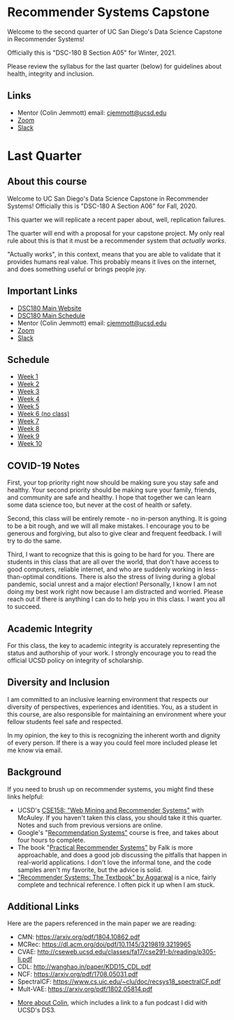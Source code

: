 # Recommender Systems Capstone

Welcome to the second quarter of UC San Diego's Data Science Capstone in Recommender Systems! 

Officially this is "DSC-180 B Section A05" for Winter, 2021. 

Please review the syllabus for the last quarter (below) for guidelines about health, integrity and inclusion.

## Links

- Mentor (Colin Jemmott) email: [cjemmott@ucsd.edu](mailto:cjemmott@ucsd.edu)
- [Zoom](https://ucsd.zoom.us/j/94745180464?pwd=ODR0dXNkMFBjN0JsYUVINU1uT0NPUT09)
- [Slack](https://dsc180recomme-hfx1767.slack.com)

# Last Quarter

## About this course

Welcome to UC San Diego's Data Science Capstone in Recommender Systems! Officially this is "DSC-180 A Section A06" for Fall, 2020. 

This quarter we will replicate a recent paper about, well, replication failures.

The quarter will end with a proposal for your capstone project. My only real rule about this is that it must be a recommender system that *actually works*.

"Actually works", in this context, means that you are able to validate that it provides humans real value.  This probably means it lives on the internet, and does something useful or brings people joy.

## Important Links

- [DSC180 Main Website](https://dsc-capstone.github.io/)
- [DSC180 Main Schedule](https://dsc-capstone.github.io/student/schedule/)
- Mentor (Colin Jemmott) email: [cjemmott@ucsd.edu](mailto:cjemmott@ucsd.edu)
- [Zoom](https://ucsd.zoom.us/j/94745180464?pwd=ODR0dXNkMFBjN0JsYUVINU1uT0NPUT09)
- [Slack](https://dsc180recomme-hfx1767.slack.com)

## Schedule

- [Week 1](https://github.com/jemmott/dsc180a06-fa20/blob/master/week1.md)
- [Week 2](https://github.com/jemmott/dsc180a06-fa20/blob/master/week2.md)
- [Week 3](https://github.com/jemmott/dsc180a06-fa20/blob/master/week3.md)
- [Week 4](https://github.com/jemmott/dsc180a06-fa20/blob/master/week4.md)
- [Week 5](https://github.com/jemmott/dsc180a06-fa20/blob/master/week5.md)
- [Week 6 (no class)](https://github.com/jemmott/dsc180a06-fa20/blob/master/week6.md)
- [Week 7](https://github.com/jemmott/dsc180a06-fa20/blob/master/week7.md)
- [Week 8](https://github.com/jemmott/dsc180a06-fa20/blob/master/week8.md)
- [Week 9](https://github.com/jemmott/dsc180a06-fa20/blob/master/week9.md)
- [Week 10](https://github.com/jemmott/dsc180a06-fa20/blob/master/week10.md)

## COVID-19 Notes

First, your top priority right now should be making sure you stay safe and healthy.  Your second priority should be making sure your family, friends, and community are safe and healthy.  I hope that together we can learn some data science too, but never at the cost of health or safety.

Second, this class will be entirely remote - no in-person anything. It is going to be a bit rough, and we will all make mistakes.  I encourage you to be generous and forgiving, but also to give clear and frequent feedback.  I will try to do the same.

Third, I want to recognize that this is going to be hard for you.  There are students in this class that are all over the world, that don't have access to good computers, reliable internet, and who are suddenly working in less-than-optimal conditions.  There is also the stress of living during a global pandemic, social unrest and a major election!  Personally, I know I am not doing my best work right now because I am distracted and worried.  Please reach out if there is anything I can do to help you in this class.  I want you all to succeed.

## Academic Integrity

For this class, the key to academic integrity is accurately representing the status and authorship of your work. I strongly encourage you to read the official UCSD policy on integrity of scholarship.

## Diversity and Inclusion

I am committed to an inclusive learning environment that respects our diversity of perspectives, experiences and identities. You, as a student in this course, are also responsible for maintaining an environment where your fellow students feel safe and respected.

In my opinion, the key to this is recognizing the inherent worth and dignity of every person. If there is a way you could feel more included please let me know via email.

## Background

If you need to brush up on recommender systems, you might find these links helpful:

- UCSD's [CSE158: "Web Mining and Recommender Systems"](https://cseweb.ucsd.edu/~jmcauley/) with McAuley. If you haven't taken this class, you should take it this quarter.  Notes and such from previous versions are online.
- Google's "[Recommendation Systems"](https://developers.google.com/machine-learning/recommendation/) course is free, and takes about four hours to complete. 
- The book "[Practical Recommender Systems"]() by Falk is more approachable, and does a good job discussing the pitfalls that happen in real-world applications. I don't love the informal tone, and the code samples aren't my favorite, but the advice is solid.
- ["Recommender Systems: The Textbook" by Aggarwal](https://www.springer.com/gp/book/9783319296579) is a nice, fairly complete and technical reference. I often pick it up when I am stuck.

## Additional Links

Here are the papers referenced in the main paper we are reading:
* CMN: https://arxiv.org/pdf/1804.10862.pdf
* MCRec: https://dl.acm.org/doi/pdf/10.1145/3219819.3219965
* CVAE: http://cseweb.ucsd.edu/classes/fa17/cse291-b/reading/p305-li.pdf
* CDL: http://wanghao.in/paper/KDD15_CDL.pdf
* NCF: https://arxiv.org/pdf/1708.05031.pdf
* SpectralCF: https://www.cs.uic.edu/~clu/doc/recsys18_spectralCF.pdf
* Mult-VAE: https://arxiv.org/pdf/1802.05814.pdf

- [More about Colin](http://www.cjemmott.com/), which includes a link to a fun podcast I did with UCSD's DS3.
